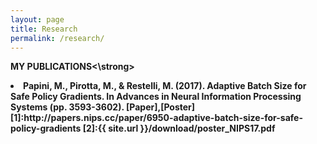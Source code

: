```yaml
---
layout: page
title: Research
permalink: /research/
---
```

<strong>MY PUBLICATIONS<\strong>

<li>Papini, M., Pirotta, M., & Restelli, M. (2017). <strong>Adaptive Batch Size for Safe Policy Gradients</strong>. In Advances in Neural Information Processing Systems (pp. 3593-3602).
[Paper],[Poster]</li>
[1]:http://papers.nips.cc/paper/6950-adaptive-batch-size-for-safe-policy-gradients
[2]:{{ site.url }}/download/poster_NIPS17.pdf
